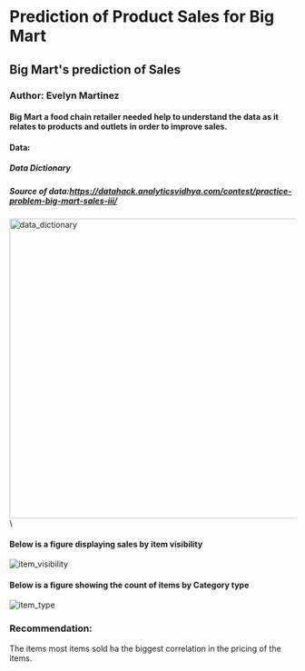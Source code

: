 # Prediction of Product Sales for Big Mart
## Big Mart's prediction of Sales
### Author: Evelyn Martinez

#### Big Mart a food chain retailer needed help to understand the data as it relates to products and outlets in order to improve sales.
#### Data:
##### Data Dictionary
##### Source of data:https://datahack.analyticsvidhya.com/contest/practice-problem-big-mart-sales-iii/
<img width="528" alt="data_dictionary" src="https://github.com/evelynmmartinez/Prediction-of-Product-Sales/assets/136510004/379ccacd-532a-4b71-957b-ceb33d770903">\

#### Below is a figure displaying sales by item visibility
![item_visibility](https://github.com/evelynmmartinez/Prediction-of-Product-Sales/assets/136510004/d691b3a3-e3c4-4326-b00d-1d9f4fa58520)


#### Below is a figure showing the count of items by Category type
![item_type](https://github.com/evelynmmartinez/Prediction-of-Product-Sales/assets/136510004/eb5c553d-3455-46ec-a0d2-6d6d29116af3)

### Recommendation: 
The items most items sold  ha the biggest correlation in the pricing of the items. 
